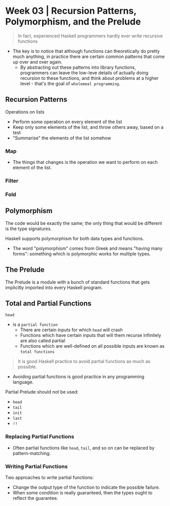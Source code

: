 # Week 03 | Recursion Patterns, Polymorphism, and the Prelude

> In fact, experienced Haskell programmers hardly ever write recursive functions

- The key is to notice that although functions can theoretically do pretty much anything, in practice there are certain common patterns that come up over and over again. 
  - By abstracting out these patterns into library functions, programmers can leave the low-leve details of actually doing recursion to these functions, and think about problems at a higher level - that's the goal of `wholemeal programming`.

## Recursion Patterns

Operations on lists
- Perform some operation on every element of the list
- Keep only some elements of the list, and throw others away, based on a test
- "Summarise" the elements of the list somehow

### Map
- The things that changes is the operation we want to perform on each element of the list. 

### Filter


### Fold



## Polymorphism
The code would be exactly the same; the only thing that would be different is the type signatures. 

Haskell supports polymorphism for both data types and functions. 
- The word "polymorphism" comes from Greek and means "having many forms": something which is polymorphic works for multiple types. 



## The Prelude
The Prelude is a module with a bunch of standard functions that gets implicitly imported into every Haskell program. 

## Total and Partial Functions

`head`
- is a `partial function`
  - There are certain inputs for which `head` will crash
  - Functions which have certain inputs that will them recurse infinitely are also called partial
  - Functions which are well-defined on all possible inputs are known as `total functions`


> It is good Haskell practice to avoid partial functions as much as possible. 
- Avoiding partial functions is good practice in any programming language. 

Partial Prelude should not be used:
- `head`
- `tail`
- `init`
- `last` 
- `!!`

### Replacing Partial Functions
- Often partial functions like `head`, `tail`, and so on can be replaced by pattern-matching. 

### Writing Partial Functions
Two approaches to write partial functions: 
- Change the output type of the function to indicate the possible failure. 
- When some condition is really guaranteed, then the types ought to reflect the guarantee. 